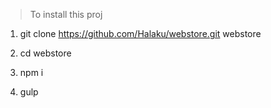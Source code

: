 > To install this proj

1. git clone https://github.com/Halaku/webstore.git webstore
2. cd webstore
3. npm i

5. gulp
